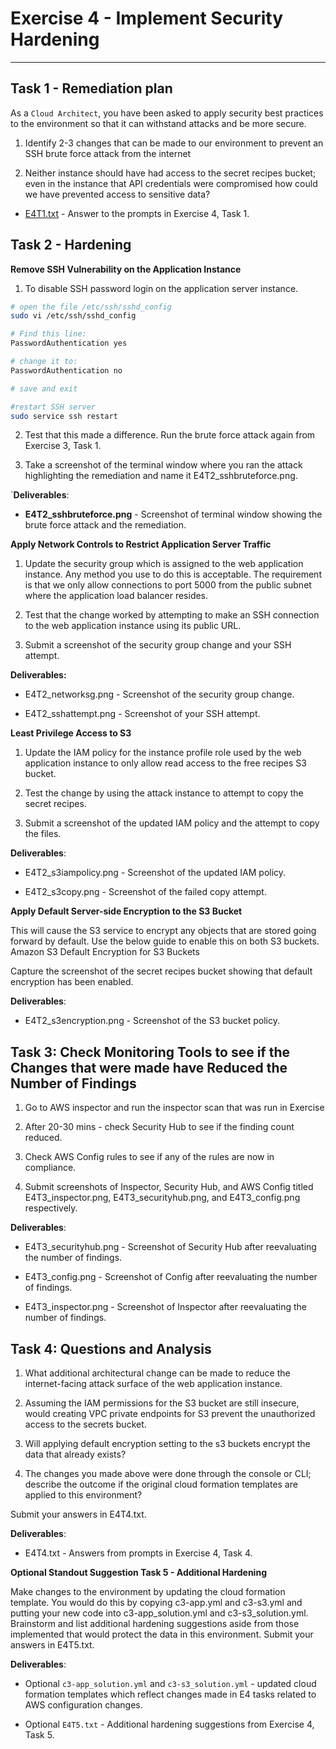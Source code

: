 # Exercise 4 - Implement Security Hardening

____

## Task 1 - Remediation plan

As a ``Cloud Architect``, you have been asked to apply security best practices to the environment so that it can withstand attacks and be more secure.

1. Identify 2-3 changes that can be made to our environment to prevent an SSH brute force attack from the internet

2. Neither instance should have had access to the secret recipes bucket; even in the instance that API credentials were compromised how could we have prevented access to sensitive data?

* [E4T1.txt](./E4T1.txt) - Answer to the prompts in Exercise 4, Task 1.

## Task 2 - Hardening

**Remove SSH Vulnerability on the Application Instance**

1. To disable SSH password login on the application server instance.

````bash
# open the file /etc/ssh/sshd_config
sudo vi /etc/ssh/sshd_config

# Find this line:
PasswordAuthentication yes

# change it to:
PasswordAuthentication no

# save and exit

#restart SSH server
sudo service ssh restart
````

2. Test that this made a difference. Run the brute force attack again from Exercise 3, Task 1.

3. Take a screenshot of the terminal window where you ran the attack highlighting the remediation and name it E4T2_sshbruteforce.png.


`**Deliverables**:

* **E4T2_sshbruteforce.png** - Screenshot of terminal window showing the brute force attack and the remediation.

**Apply Network Controls to Restrict Application Server Traffic**

1. Update the security group which is assigned to the web application instance. Any method you use to do this is acceptable. The requirement is that we only allow connections to port 5000 from the public subnet where the application load balancer resides.

2. Test that the change worked by attempting to make an SSH connection to the web application instance using its public URL.

3. Submit a screenshot of the security group change and your SSH attempt.

**Deliverables:**

* E4T2_networksg.png - Screenshot of the security group change.

* E4T2_sshattempt.png - Screenshot of your SSH attempt.

**Least Privilege Access to S3**

1. Update the IAM policy for the instance profile role used by the web application instance to only allow read access to the free recipes S3 bucket.

2. Test the change by using the attack instance to attempt to copy the secret recipes.

3. Submit a screenshot of the updated IAM policy and the attempt to copy the files.

**Deliverables**:

* E4T2_s3iampolicy.png - Screenshot of the updated IAM policy.

* E4T2_s3copy.png - Screenshot of the failed copy attempt.

**Apply Default Server-side Encryption to the S3 Bucket**

This will cause the S3 service to encrypt any objects that are stored going forward by default. Use the below guide to enable this on both S3 buckets.
Amazon S3 Default Encryption for S3 Buckets

Capture the screenshot of the secret recipes bucket showing that default encryption has been enabled.

**Deliverables**:

* E4T2_s3encryption.png - Screenshot of the S3 bucket policy.

## Task 3: Check Monitoring Tools to see if the Changes that were made have Reduced the Number of Findings

1. Go to AWS inspector and run the inspector scan that was run in Exercise 

2. After 20-30 mins - check Security Hub to see if the finding count reduced.

3. Check AWS Config rules to see if any of the rules are now in compliance.

4. Submit screenshots of Inspector, Security Hub, and AWS Config titled E4T3_inspector.png, E4T3_securityhub.png, and E4T3_config.png respectively.

**Deliverables**:

* E4T3_securityhub.png - Screenshot of Security Hub after reevaluating the number of findings.

* E4T3_config.png - Screenshot of Config after reevaluating the number of findings.

* E4T3_inspector.png - Screenshot of Inspector after reevaluating the number of findings.

## Task 4: Questions and Analysis

1. What additional architectural change can be made to reduce the internet-facing attack surface of the web application instance.

2. Assuming the IAM permissions for the S3 bucket are still insecure, would creating VPC private endpoints for S3 prevent the unauthorized access to the secrets bucket.

3. Will applying default encryption setting to the s3 buckets encrypt the data that already exists?

4. The changes you made above were done through the console or CLI; describe the outcome if the original cloud formation templates are applied to this environment?

Submit your answers in E4T4.txt.

**Deliverables**:

* E4T4.txt - Answers from prompts in Exercise 4, Task 4.

**Optional Standout Suggestion Task 5 - Additional Hardening**

Make changes to the environment by updating the cloud formation template. You would do this by copying c3-app.yml and c3-s3.yml and putting your new code into c3-app_solution.yml and c3-s3_solution.yml. Brainstorm and list additional hardening suggestions aside from those implemented that would protect the data in this environment. Submit your answers in E4T5.txt.

**Deliverables**:

* Optional ``c3-app_solution.yml`` and ``c3-s3_solution.yml`` - updated cloud formation templates which reflect changes made in E4 tasks related to AWS configuration changes.

* Optional ``E4T5.txt`` - Additional hardening suggestions from Exercise 4, Task 5.
